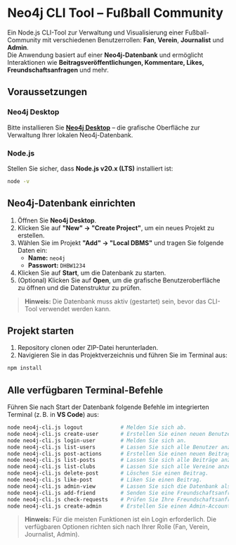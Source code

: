 # Neo4j CLI Tool – Fußball Community

Ein Node.js CLI-Tool zur Verwaltung und Visualisierung einer Fußball-Community mit verschiedenen Benutzerrollen: **Fan**, **Verein**, **Journalist** und **Admin**.  
Die Anwendung basiert auf einer **Neo4j-Datenbank** und ermöglicht Interaktionen wie **Beitragsveröffentlichungen, Kommentare, Likes, Freundschaftsanfragen** und mehr.

## Voraussetzungen

### Neo4j Desktop

Bitte installieren Sie [**Neo4j Desktop**](https://neo4j.com/download/) – die grafische Oberfläche zur Verwaltung Ihrer lokalen Neo4j-Datenbank.

### Node.js

Stellen Sie sicher, dass **Node.js v20.x (LTS)** installiert ist:

```bash
node -v
```

## Neo4j-Datenbank einrichten

1. Öffnen Sie **Neo4j Desktop**.
2. Klicken Sie auf **"New" → "Create Project"**, um ein neues Projekt zu erstellen.
3. Wählen Sie im Projekt **"Add" → "Local DBMS"** und tragen Sie folgende Daten ein:
   - **Name:** `neo4j`
   - **Passwort:** `DHBW1234`
4. Klicken Sie auf **Start**, um die Datenbank zu starten.
5. (Optional) Klicken Sie auf **Open**, um die grafische Benutzeroberfläche zu öffnen und die Datenstruktur zu prüfen.

> **Hinweis:** Die Datenbank muss aktiv (gestartet) sein, bevor das CLI-Tool verwendet werden kann.


## Projekt starten

1. Repository clonen oder ZIP-Datei herunterladen.
2. Navigieren Sie in das Projektverzeichnis und führen Sie im Terminal aus:

```bash
npm install
```

## Alle verfügbaren Terminal-Befehle

Führen Sie nach Start der Datenbank folgende Befehle im integrierten Terminal (z. B. in **VS Code**) aus:

```bash
node neo4j-cli.js logout            # Melden Sie sich ab.
node neo4j-cli.js create-user       # Erstellen Sie einen neuen Benutzer.
node neo4j-cli.js login-user        # Melden Sie sich an.
node neo4j-cli.js list-users        # Lassen Sie sich alle Benutzer anzeigen (nur als Admin möglich)
node neo4j-cli.js post-actions      # Erstellen Sie einen neuen Beitrag.
node neo4j-cli.js list-posts        # Lassen Sie sich alle Beiträge anzeigen.
node neo4j-cli.js list-clubs        # Lassen Sie sich alle Vereine anzeigen (nur als Admin möglich)
node neo4j-cli.js delete-post       # Löschen Sie einen Beitrag.
node neo4j-cli.js like-post         # Liken Sie einen Beitrag.
node neo4j-cli.js admin-view        # Lassen Sie sich die Datenbank als Graph in neo4j anzeigen (nur als Admin möglich)
node neo4j-cli.js add-friend        # Senden Sie eine Freundschaftsanfrage.
node neo4j-cli.js check-requests    # Prüfen Sie Ihre Freundschaftsanfragen.
node neo4j-cli.js create-admin      # Erstellen Sie einen Admin-Account.
```

> **Hinweis:** Für die meisten Funktionen ist ein Login erforderlich. Die verfügbaren Optionen richten sich nach Ihrer Rolle (Fan, Verein, Journalist, Admin).

